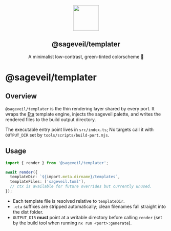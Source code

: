 <p align="center">
    <img src="https://raw.githubusercontent.com/sageveil/sageveil/refs/heads/main/assets/sageveil-logo.png" width="80" />
    <h2 align="center">@sageveil/templater</h2>
</p>

<p align="center">A minimalist low-contrast, green-tinted colorscheme 🌱</p>

# @sageveil/templater

## Overview

`@sageveil/templater` is the thin rendering layer shared by every port.
It wraps the [Eta](https://eta.js.org/) template engine, injects the sageveil palette, and writes the rendered files to the build output directory.

The executable entry point lives in `src/index.ts`; Nx targets call it with `OUTPUT_DIR` set by `tools/scripts/build-port.mjs`.

## Usage

```ts
import { render } from '@sageveil/templater';

await render({
  templateDir: `${import.meta.dirname}/templates`,
  templateFiles: ['sageveil.toml'],
  // ctx is available for future overrides but currently unused.
});
```

- Each template file is resolved relative to `templateDir`.
- `.eta` suffixes are stripped automatically; clean filenames fall straight into the dist folder.
- `OUTPUT_DIR` **must** point at a writable directory before calling `render` (set by the build tool when running `nx run <port>:generate`).
